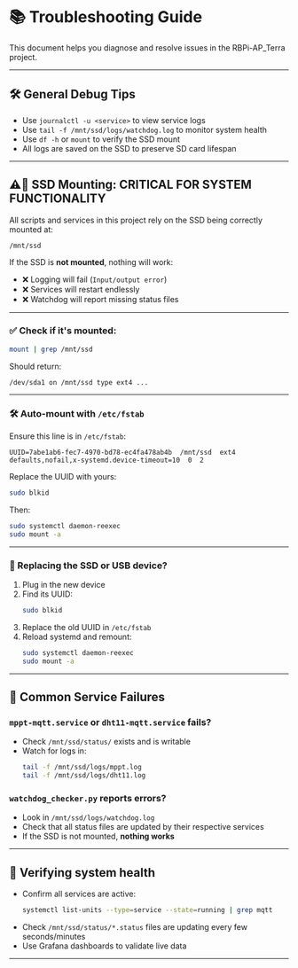 # 📚 Troubleshooting Guide

This document helps you diagnose and resolve issues in the RBPi-AP_Terra project.

---

## 🛠️ General Debug Tips

- Use `journalctl -u <service>` to view service logs
- Use `tail -f /mnt/ssd/logs/watchdog.log` to monitor system health
- Use `df -h` or `mount` to verify the SSD mount
- All logs are saved on the SSD to preserve SD card lifespan

---

## ⚠️🔌 SSD Mounting: CRITICAL FOR SYSTEM FUNCTIONALITY

All scripts and services in this project rely on the SSD being correctly mounted at:

```
/mnt/ssd
```

If the SSD is **not mounted**, nothing will work:
- ❌ Logging will fail (`Input/output error`)
- ❌ Services will restart endlessly
- ❌ Watchdog will report missing status files

---

### ✅ Check if it's mounted:
```bash
mount | grep /mnt/ssd
```

Should return:
```
/dev/sda1 on /mnt/ssd type ext4 ...
```

---

### 🛠 Auto-mount with `/etc/fstab`

Ensure this line is in `/etc/fstab`:

```fstab
UUID=7abe1ab6-fec7-4970-bd78-ec4fa478ab4b  /mnt/ssd  ext4  defaults,nofail,x-systemd.device-timeout=10  0  2
```

Replace the UUID with yours:
```bash
sudo blkid
```

Then:
```bash
sudo systemctl daemon-reexec
sudo mount -a
```

---

### 🔄 Replacing the SSD or USB device?

1. Plug in the new device
2. Find its UUID:
   ```bash
   sudo blkid
   ```
3. Replace the old UUID in `/etc/fstab`
4. Reload systemd and remount:
   ```bash
   sudo systemctl daemon-reexec
   sudo mount -a
   ```

---

## 🐛 Common Service Failures

### `mppt-mqtt.service` or `dht11-mqtt.service` fails?

- Check `/mnt/ssd/status/` exists and is writable
- Watch for logs in:
  ```bash
  tail -f /mnt/ssd/logs/mppt.log
  tail -f /mnt/ssd/logs/dht11.log
  ```

### `watchdog_checker.py` reports errors?

- Look in `/mnt/ssd/logs/watchdog.log`
- Check that all status files are updated by their respective services
- If the SSD is not mounted, **nothing works**

---

## 🧪 Verifying system health

- Confirm all services are active:
  ```bash
  systemctl list-units --type=service --state=running | grep mqtt
  ```
- Check `/mnt/ssd/status/*.status` files are updating every few seconds/minutes
- Use Grafana dashboards to validate live data

---
